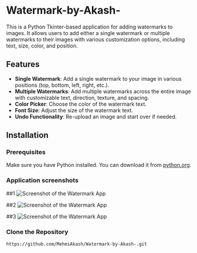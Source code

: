 # Watermark-by-Akash-
This is a Python Tkinter-based application for adding watermarks to images. It allows users to add either a single watermark or multiple watermarks to their images with various customization options, including text, size, color, and position.

## Features

- **Single Watermark**: Add a single watermark to your image in various positions (top, bottom, left, right, etc.).
- **Multiple Watermarks**: Add multiple watermarks across the entire image with customizable text, direction, texture, and spacing.
- **Color Picker**: Choose the color of the watermark text.
- **Font Size**: Adjust the size of the watermark text.
- **Undo Functionality**: Re-upload an image and start over if needed.

## Installation

### Prerequisites

Make sure you have Python installed. You can download it from [python.org](https://www.python.org/).

### Application screenshots
##1
![Screenshot of the Watermark App](Watermark-by-Akash-/images/Screenshot%20(480).png)


##2
![Screenshot of the Watermark App](Watermark-by-Akash-/images/Screenshot%20(481).png)


##3
![Screenshot of the Watermark App](Watermark-by-Akash-/images/Screenshot%20(482).png)


### Clone the Repository

```bash
https://github.com/MehmiAkash/Watermark-by-Akash-.git

